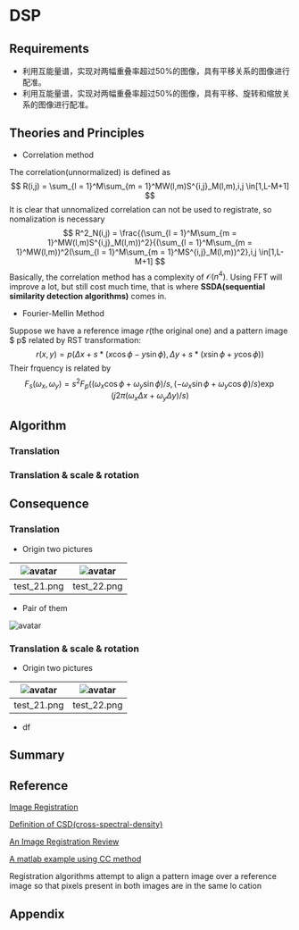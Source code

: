 # DSP

## Requirements

- 利用互能量谱，实现对两幅重叠率超过50%的图像，具有平移关系的图像进行配准。
- 利用互能量谱，实现对两幅重叠率超过50%的图像，具有平移、旋转和缩放关系的图像进行配准。
  
## Theories and Principles

- Correlation method

The correlation(unnormalized) is defined as
$$
R(i,j) = \sum_{l = 1}^M\sum_{m = 1}^MW(l,m)S^{i,j}_M(l,m),i,j \in[1,L-M+1]
$$
It is clear that unnomalized correlation can not be used to registrate, so nomalization is necessary
$$
R^2_N(i,j) = \frac{(\sum_{l = 1}^M\sum_{m = 1}^MW(l,m)S^{i,j}_M(l,m))^2}{(\sum_{l = 1}^M\sum_{m 
= 1}^MW(l,m))^2(\sum_{l = 1}^M\sum_{m = 1}^MS^{i,j}_M(l,m))^2},i,j \in[1,L-M+1]
$$
Basically, the correlation method has a complexity of $\mathcal{O}(n^4)$. Using FFT will improve a lot, but still cost much time, that is where **SSDA(sequential similarity detection algorithms)** comes in.

- Fourier-Mellin Method

Suppose we have a reference image $r$(the original one) and a pattern image $ p$ related by RST transformation:
$$
r(x,y) = p(\Delta x+s*(x\cos \phi-y\sin\phi),\Delta y+s*(x\sin\phi+y\cos\phi))
$$
  Their frquency is related by 
$$
F_s(\omega_x,\omega_y) = s^2F_p((\omega_x\cos\phi+\omega_y\sin\phi)/s,(-\omega_x\sin\phi+\omega_y\cos\phi)/s )\exp(j2\pi(\omega_x\Delta x+\omega_y\Delta y)/s)
$$

## Algorithm

### Translation

### Translation & scale & rotation

## Consequence

### Translation

- Origin two pictures

![avatar](./img_src/test.png)|![avatar](./img_src/test_2.png)
:-:|:-:
test_21.png|test_22.png

- Pair of them

![avatar](./img_src/translation_alone_result.png)

### Translation & scale & rotation

- Origin two pictures

![avatar](./img_src/test_21.png)|![avatar](./img_src/test_22.png)
:-:|:-:
test_21.png|test_22.png

- df
  
## Summary

## Reference

[Image Registration](https://zhuanlan.zhihu.com/p/80985475)

[Definition of CSD(cross-spectral-density)](https://en.wikipedia.org/wiki/Spectral_density)

[An Image Registration Review](https://www.sciencedirect.com/science/article/pii/S0262885603001379)

[A matlab example using CC method](https://www.mathworks.com/help/images/registering-an-image-using-normalized-cross-correlation.html)

Registration algorithms attempt to align a pattern image over a reference image so that pixels present in both images are in the same lo cation

## Appendix